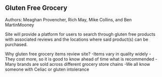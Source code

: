 ## Gluten Free Grocery

Authors: Meaghan Provencher, Rich May, Mike Collins, and Ben MartinMooney

Site will provide a platform for users to search through gluten free products with associated reviews and the locations where said product(s) can be purchased.

Why gluten free grocery items review site?
-Items vary in quality widely
-They cost more, so it is good to know ahead of time what is recommended
-Many brands are sold across different grocery store chains
-We all know someone with Celiac or gluten intolerance
